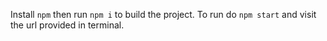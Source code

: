 Install `npm` then run `npm i` to build the project. To run do `npm start` and visit the url provided in terminal.
